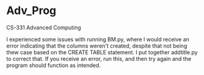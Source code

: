 # Adv_Prog
CS-331 Advanced Computing

I experienced some issues with running BM.py, where I would receive an error indicating that the columns weren't created, despite that not being thew case based on the CREATE TABLE statement. I put together addtitle.py to correct that. If you receive an error, run this, and then try again and the program should function as intended. 
